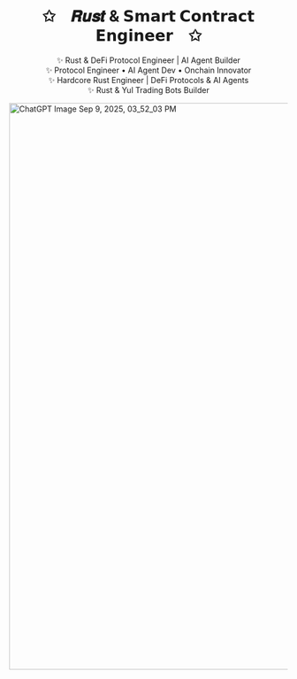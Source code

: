<h1 align="center">✩ 𝑹𝒖𝒔𝒕 & 𝗦𝗺𝗮𝗿𝘁 𝗖𝗼𝗻𝘁𝗿𝗮𝗰𝘁 𝗘𝗻𝗴𝗶𝗻𝗲𝗲𝗿 ✩</h1>

<p align="center">
  ✨ Rust & DeFi Protocol Engineer | AI Agent Builder <br>
  ✨ Protocol Engineer • AI Agent Dev • Onchain Innovator <br>
  ✨ Hardcore Rust Engineer | DeFi Protocols & AI Agents <br>
  ✨ Rust & Yul Trading Bots Builder
</p>
<img width="1536" height="1024" alt="ChatGPT Image Sep 9, 2025, 03_52_03 PM" src="https://github.com/user-attachments/assets/70f74879-8f3a-41c6-814b-e82356e6b60f" />
